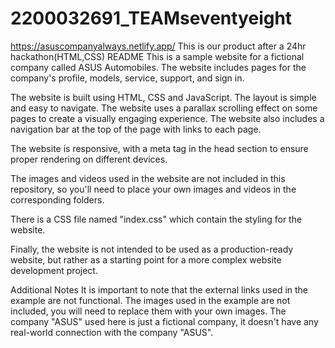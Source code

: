 # 2200032691_TEAMseventyeight
https://asuscompanyalways.netlify.app/
This is our product after a 24hr hackathon(HTML,CSS)
README
This is a sample website for a fictional company called ASUS Automobiles. The website includes pages for the company's profile, models, service, support, and sign in.

The website is built using HTML, CSS and JavaScript. The layout is simple and easy to navigate. The website uses a parallax scrolling effect on some pages to create a visually engaging experience. The website also includes a navigation bar at the top of the page with links to each page.

The website is responsive, with a meta tag in the head section to ensure proper rendering on different devices.

The images and videos used in the website are not included in this repository, so you'll need to place your own images and videos in the corresponding folders.

There is a CSS file named "index.css" which contain the styling for the website.

Finally, the website is not intended to be used as a production-ready website, but rather as a starting point for a more complex website development project.

Additional Notes
It is important to note that the external links used in the example are not functional.
The images used in the example are not included, you will need to replace them with your own images.
The company "ASUS" used here is just a fictional company, it doesn't have any real-world connection with the company "ASUS".




